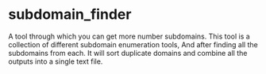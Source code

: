 # subdomain_finder
A tool through which you can get more number subdomains. This tool is a collection of different subdomain enumeration tools, And after finding all the subdomains from each. It will sort duplicate domains and combine all the outputs into a single text file. 
